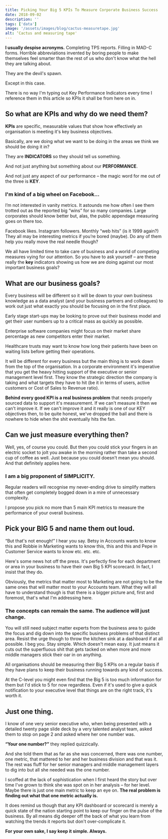 ```yaml
---
title: Picking Your Big 5 KPIs To Measure Corporate Business Success
date: 2018-09-02
description: ''
tags: ['data']
image: '/assets/images/blog/cactus-measuretape.jpg'
alt: ‘Cactus and measuring tape'
---
```

**I usually despise acronyms.** Completing TPS reports. Filling in MAD-C forms. Horrible abbreviations invented by boring people to make themselves feel smarter than the rest of us who don't know what the hell they are talking about.

They are the devil's spawn.

Except in this case.

There is no way I'm typing out Key Performance Indicators every time I reference them in this article so KPIs it shall be from here on in.

## So what are KPIs and why do we need them?

**KPIs** are specific, measurable values that show how effectively an organisation is meeting it's key business objectives.

Basically, are we doing what we want to be doing in the areas we think we should be doing it in?

They are **INDICATORS** so they should tell us something.

And not just anything but something about our **PERFORMANCE**.

And not just any aspect of our performance &#8211; the magic word for me out of the three is **KEY**.

### I'm kind of a big wheel on Facebook…

I&#8217;m not interested in vanity metrics. It astounds me how often I see them trotted out as the reported big “wins” for so many companies. Large corporates should know better but, alas, the public appendage measuring goes on there too.

Facebook likes. Instagram followers. Monthly “web hits” (is it 1999 again?) They all may be interesting metrics if you&#8217;re bored (maybe). Do any of them help you really move the real needle though?

We all have limited time to take care of business and a world of competing measures vying for our attention. So you have to ask yourself – are these really the **key** indicators showing us how we are doing against our most important business goals?

## What are our business goals?

Every business will be different so it will be down to your own business knowledge as a data analyst (and your business partners and colleagues) to work out just what exactly you should be focusing on in the first place.

Early stage start-ups may be looking to prove out their business model and get their user numbers up to a critical mass as quickly as possible.

Enterprise software companies might focus on their market share percentage as new competitors enter their market.

Healthcare trusts may want to know how long their patients have been on waiting lists before getting their operations.

It will be different for every business but the main thing is to work down from the top of the organisation. In a corporate environment it's imperative that you get the heavy hitting support of the executive or senior management level first. They know the strategic direction the company is taking and what targets they have to hit (be it in terms of users, active customers or Cost of Sales to Revenue ratio).

**Behind every good KPI is a real business problem** that needs properly sourced data to support it's measurement. If we can't measure it then we can't improve it. If we can't improve it and it really is one of our KEY objectives then, to be quite honest, we've dropped the ball and there is nowhere to hide when the shit eventually hits the fan.

## Can we just measure everything then?

Well, yes, of course you could. But then you could stick your fingers in an electric socket to jolt you awake in the morning rather than take a second cup of coffee as well. Just because you could doesn't mean you should. And that definitely applies here.

### I am a big proponent of SIMPLICITY.

Regular readers will recognise my never-ending drive to simplify matters that often get completely bogged down in a mire of unnecessary complexity.

I propose you pick no more than 5 main KPI metrics to measure the performance of your overall business.

## Pick your BIG 5 and name them out loud.

“But that's not enough!” I hear you say. Betsy in Accounts wants to know this and Robbie in Marketing wants to know this, this and this and Pepe in Customer Service wants to know etc. etc. etc.

Here's some news hot off the press. It's perfectly fine for each department or area in your business to have their own Big 5 KPI scorecard. In fact, I insist that they do.

Obviously, the metrics that matter most to Marketing are not going to be the same ones that will matter most to your Accounts team. What they will all have to understand though is that there is a bigger picture and, first and foremost, that's what I'm addressing here.

### The concepts can remain the same. The audience will just change.

You will still need subject matter experts from the business area to guide the focus and dig down into the specific business problems of that distinct area. Resist the urge though to throw the kitchen sink at a dashboard if at all possible. I beg you. Stay simple. Which doesn't mean easy. It just means it cuts out the superfluous shit that gets tacked on when more and more middle managers stick their oar in on anything.

All organisations should be measuring their Big 5 KPIs on a regular basis if they have plans to keep their business running towards any kind of success.

At the C-level you might even find that the Big 5 is too much information for them but I'd stick to 5 for now regardless. Even if it's used to give a quick notification to your executive level that things are on the right track, it's worth it.

## Just one thing.

I know of one very senior executive who, when being presented with a detailed twenty page slide deck by a very talented analyst team, asked them to stop on page 2 and asked where her one number was.

**“Your one number?”** they replied quizzically.

And she told them that as far as she was concerned, there was one number, one metric, that mattered to her and her business division and that was it. The rest was fluff for her senior managers and middle management layers to dig into but all she needed was the one number.

I scoffed at the lack of sophistication when I first heard the story but over time I've grown to think she was spot on in her analysis – for her level. Maybe there is just one main metric to keep an eye on. **The real problem is finding out what that one metric actually is.**

It does remind us though that any KPI dashboard or scorecard is merely a quick state of the nation starting point to keep our finger on the pulse of the business. By all means dig deeper off the back of what you learn from watching the trends it reports but don't over-complicate it.

**For your own sake, I say keep it simple. Always.**